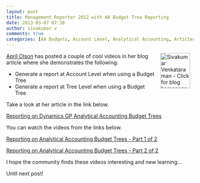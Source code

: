 ```yaml
---
layout: post
title: Management Reporter 2012 with AA Budget Tree Reporting
date: 2013-03-07 07:38
author: sivakumar v
comments: true
categories: [AA Budgets, Account Level, Analytical Accounting, Articles, Budget Trees, Management Reporter, Sivakumar Venkataraman, Tree Level, Uncategorized]
---
```

<p style="text-align: left;"><a title="Sivakumar Venkataraman - Click for blog homepage"><img src="https://microsofttpd.github.io/assets/0871.sivav.jpg" alt="Sivakumar Venkataraman - Click for blog homepage" width="80" height="95" align="right" border="0" hspace="10" /></a><a title="April Olson" href="http://blogs.msdn.com/296029/ProfileUrlRedirect.ashx" target="_blank">April Olson</a> has posted a couple of cool videos in her blog article where she demonstrates the following:</p>
<ul>
<li>Generate a report at Account Level when using a Budget Tree</li>
<li>Generate a report at Tree Level when using a Budget Tree</li>
</ul>
<p>Take a look at her article in the link below.</p>
<p><a title="Reporting on Dynamics GP Analytical Accounting Budget Trees" href="http://blogs.msdn.com/b/dynamicscpm/archive/2013/03/01/reporting-on-analytical-accounting-budget-trees.aspx" target="_blank">Reporting on Dynamics GP Analytical Accounting Budget Trees</a></p>
<p>You can watch the videos from the links below.</p>
<p><a title="Reporting on Analytical Accounting Budget Trees - Part 1 of 2  " href="https://www.youtube.com/watch?v=fEJ99hkDXc8" target="_blank">Reporting on Analytical Accounting Budget Trees - Part 1 of 2 </a></p>
<p><a title="Reporting on Analytical Accounting Budget Trees - Part&amp;nbsp;2 of 2" href="https://www.youtube.com/watch?v=DHBnpAFHi20" target="_blank">Reporting on Analytical Accounting Budget Trees - Part&nbsp;2 of 2</a></p>
<p>I hope the community finds these videos interesting and new learning...</p>
<p>Until next post!&nbsp;</p>
